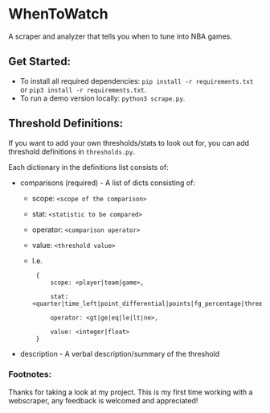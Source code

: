# WhenToWatch
A scraper and analyzer that tells you when to tune into NBA games.


## Get Started:
- To install all required dependencies:
`pip install -r requirements.txt` or `pip3 install -r requirements.txt`.
- To run a demo version locally:
`python3 scrape.py`.

## Threshold Definitions:
If you want to add your own thresholds/stats to look out for, you can add threshold definitions in `thresholds.py`.

Each dictionary in the definitions list consists of:
- comparisons (required) - A list of dicts consisting of: 
  - scope: `<scope of the comparison>`
  - stat: `<statistic to be compared>` 
  - operator: `<comparison operator>` 
  - value: `<threshold value>`
  - I.e. 
         
         {
             scope: <player|team|game>,

             stat: <quarter|time_left|point_differential|points|fg_percentage|three_pt_percentage|assists|rebounds|made_threes>, 

             operator: <gt|ge|eq|le|lt|ne>, 

             value: <integer|float>
         }
- description - A verbal description/summary of the threshold

### Footnotes:
Thanks for taking a look at my project. This is my first time working with a webscraper, any feedback is welcomed and appreciated!
